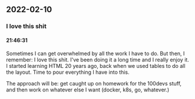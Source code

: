 ## 2022-02-10

### **I love this shit**
#### 21:46:31

Sometimes I can get overwhelmed by all the work I have to do.  But then, I remember:  I love this shit.  I've been doing it a long time and I really enjoy it.  I started learning HTML 20 years ago, back when we used tables to do all the layout.  Time to pour everything I have into this.

The approach will be: get caught up on homework for the 100devs stuff, and then work on whatever else I want (docker, k8s, go, whatever.)
